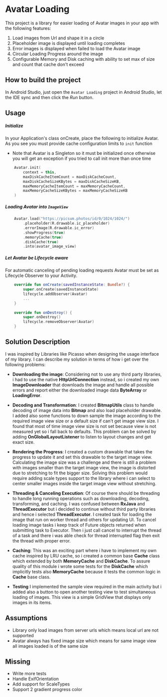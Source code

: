 # Avatar Loading

This project is a library for easier loading of Avatar images in your app with the following features:
1. Load images from Url and shape it in a circle
2. Placeholder image is displayed until loading completes
3. Error images is displayed when failed to load the Avatar image
4. Circular Loading Progress around the image
5. Configurable Memory and Disk caching with ability to set max of size and count that cache don't exceed  

## How to build the project

In Android Studio, just open the `Avatar Loading` project in Android Studio, let the IDE sync and then click the *Run* button.

## Usage

##### Initialize
In your Application's class onCreate, place the following to initialize Avatar. As you see you must provide cache configuration limits to ```init``` function
* Note that Avatar is a Singleton so it must be initialized once otherwise you will get an exception if you tried to call init more than once time 
```KOTLIN
    Avatar.init(
        context = this,
        maxDiskCacheItemCount = maxDiskCacheCount,
        maxDiskCacheSizeKBytes = maxDiskCacheSizeKB,
        maxMemoryCacheItemCount = maxMemoryCacheCount,
        maxMemoryCacheSizeKBytes = maxMemoryCacheSizeKB
    )
```
##### Loading Avatar into ```ImageView```
```KOTLIN
    Avatar.load("https://picsum.photos/id/0/1024/1024/")
        .placeholder(R.drawable.ic_placeholder)
        .errorImage(R.drawable.ic_error)
        .showProgress(true)
        .memoryCache(true)
        .diskCache(true)
        .into(avatar_image_view)
```

##### Let Avatar be Lifecycle aware
For automatic canceling of pending loading requests Avatar must be set as Lifecycle Observer to your Activity.
```KOTLIN
    override fun onCreate(savedInstanceState: Bundle?) {
        super.onCreate(savedInstanceState)       
        lifecycle.addObserver(Avatar)        
        ...
    }
    
    override fun onDestroy() {
        super.onDestroy()
        lifecycle.removeObserver(Avatar)
    }
```
## Solution Description
I was inspired by Libraries like Picasso when designing the usage interface of my library. I can describe my solution in terms of how i get over the following problems:
* **Downloading the image**: 
Considering not to use any third party libraries, i had to use the native **HttpUrlConnection** instead, 
so i created my own **ImageDownloader** that downloads the image and handle all possible errors 
and report either the downloaded image data **ByteArray** or **LoadingError**.

* **Decoding and Transformation**:
I created **BitmapUtils** class to handle decoding of image data into **Bitmap** and also load placeholder drawable.
I added also some functions to down sample the image according to the required image view size or a default size if can't get image view size.
I found that most of time image view size is not set because view is not measured yet so i fall back to defaults.
This problem can be solved by adding **OnGlobalLayoutListener** to listen to layout changes and get exact size.

* **Rendering the Progress**:
I created a custom drawable that takes the progress to update it and set this drawable to the target image view.
Calculating the image size was a challenge and there is still a problem with images smaller than the target image view, the image is distorted due to stretching to fit the bigger size.
Solving this problem would require adding scale types support to the library where i can select to center smaller images inside the target image view without stretching.   

* **Threading & Canceling Execution**:
Of course there should be threading to handle long running operations such as downloading, decoding, transforming, and caching.
I was confused between **RxJava** and **ThreadExecutor** but i decided to continue without third party libraries and hence i selected **ThreadExecutor**.
I created task for loading the image that run on worker thread and others for updating UI.
To cancel loading image tasks i keep track of Future objects returned when submitting task to Executor.
Then i just call cancel to interrupt the thread of a task and there i was able check for thread interrupted flag then exit the thread with proper error.  

* **Caching**:
This was an exciting part where i have to implement my own cache inspired by LRU cache, 
so i created a common base **Cache** class which extended by both **MemoryCache** and **DiskCache**.
To assure quality of this module i wrote some tests for the **DiskCache** which implicitly tests also **MemoryCache** because it tests the common logic in **Cache** base class.

* **Testing**
I implemented the sample view required in the main activity but i added also a button to open another testing view to test simultaneous loading of images.
This view is a simple GridView that displays only images in its items.  

## Assumptions
* Library only load images from server urls which means local url are not supported
* Avatar always has fixed image size which means for same image view all images loaded is of the same size

## Missing
* Write more tests
* Handle ExifOrientation
* Add support for ScaleTypes
* Support 2 gradient progress color  
